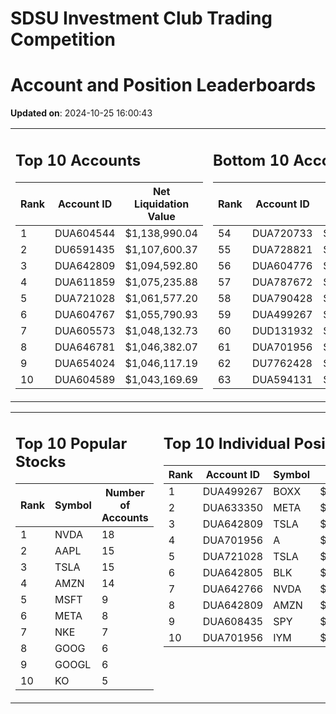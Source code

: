# SDSU Investment Club Trading Competition 
 # Account and Position Leaderboards

**Updated on**: 2024-10-25 16:00:43

<table><tr><td valign="top">

## Top 10 Accounts
| Rank | Account ID | Net Liquidation Value |
|------|------------|-----------------------|
| 1 | DUA604544 | $1,138,990.04 |
| 2 | DU6591435 | $1,107,600.37 |
| 3 | DUA642809 | $1,094,592.80 |
| 4 | DUA611859 | $1,075,235.88 |
| 5 | DUA721028 | $1,061,577.20 |
| 6 | DUA604767 | $1,055,790.93 |
| 7 | DUA605573 | $1,048,132.73 |
| 8 | DUA646781 | $1,046,382.07 |
| 9 | DUA654024 | $1,046,117.19 |
| 10 | DUA604589 | $1,043,169.69 |

</td><td valign="top">

## Bottom 10 Accounts
| Rank | Account ID | Net Liquidation Value |
|------|------------|-----------------------|
| 54 | DUA720733 | $1,004,051.87 |
| 55 | DUA728821 | $1,003,693.79 |
| 56 | DUA604776 | $1,003,486.76 |
| 57 | DUA787672 | $1,002,858.13 |
| 58 | DUA790428 | $1,002,858.13 |
| 59 | DUA499267 | $1,001,996.57 |
| 60 | DUD131932 | $999,411.06 |
| 61 | DUA701956 | $995,134.91 |
| 62 | DU7762428 | $993,505.96 |
| 63 | DUA594131 | $968,739.16 |

</td></tr></table>

<table><tr><td valign="top">

## Top 10 Popular Stocks
| Rank | Symbol | Number of Accounts |
|------|--------|--------------------|
| 1 | NVDA | 18 |
| 2 | AAPL | 15 |
| 3 | TSLA | 15 |
| 4 | AMZN | 14 |
| 5 | MSFT | 9 |
| 6 | META | 8 |
| 7 | NKE | 7 |
| 8 | GOOG | 6 |
| 9 | GOOGL | 6 |
| 10 | KO | 5 |

</td><td valign="top">

## Top 10 Individual Positions
| Rank | Account ID | Symbol | Cost | Total Value |
|------|------------|--------|-----------|-------------|
| 1 | DUA499267 | BOXX | $599,207.78 | $599,207.78 |
| 2 | DUA633350 | META | $398,315.53 | $398,315.53 |
| 3 | DUA642809 | TSLA | $339,002.60 | $339,002.60 |
| 4 | DUA701956 | A | $262,570.76 | $262,570.76 |
| 5 | DUA721028 | TSLA | $241,563.11 | $241,563.11 |
| 6 | DUA642805 | BLK | $198,481.01 | $198,481.01 |
| 7 | DUA642766 | NVDA | $195,171.67 | $195,171.67 |
| 8 | DUA642809 | AMZN | $184,214.68 | $184,214.68 |
| 9 | DUA608435 | SPY | $171,717.02 | $171,717.02 |
| 10 | DUA701956 | IYM | $150,029.05 | $150,029.05 |

</td></tr></table>

